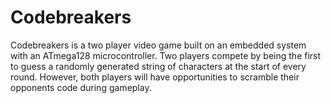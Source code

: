 # Codebreakers
Codebreakers is a two player video game built on an embedded system with an ATmega128 microcontroller. Two players compete by being the first to guess a randomly generated string of characters at the start of every round. However, both players will have opportunities to scramble their opponents code during gameplay.
